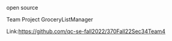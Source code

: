 open source 

Team Project GroceryListManager

Link:https://github.com/qc-se-fall2022/370Fall22Sec34Team4
